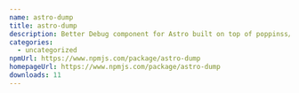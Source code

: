 ```yaml
---
name: astro-dump
title: astro-dump
description: Better Debug component for Astro built on top of poppinss/dumper
categories:
  - uncategorized
npmUrl: https://www.npmjs.com/package/astro-dump
homepageUrl: https://www.npmjs.com/package/astro-dump
downloads: 11
---
```

